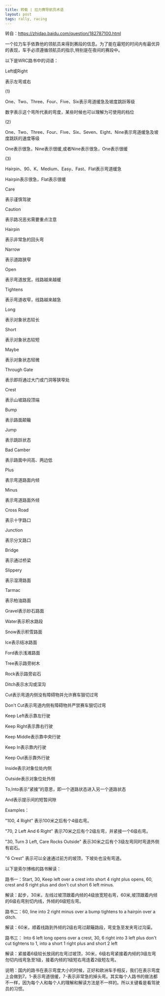 ```yaml
---
title: 转载 | 拉力赛导航员术语
layout: post
tags: rally, racing
---
```


转自：https://zhidao.baidu.com/question/182787100.html

一个拉力车手依靠他的领航员来得到赛段的信息。为了能在最短的时间内有最优异的表现，车手必须遵循领航员的指示,特别是在夜间的赛段中。

以下是WRC路书中的词语：

Left或Right

表示左弯或右

(1)

One、Two、Three、Four、Five、Six表示弯道缓急及坡度跳跃等级

数字表示这个弯所代表的弯度，某些时候也可以理解为可使用的档位

(2)

One、Two、Three、Four、Five、Six、Seven、Eight、Nine表示弯道缓急及坡度跳跃的速度等级

One表示很急，Nine表示很缓,或者Nine表示很急，One表示很缓

(3)

Hairpin、90、K、Medium、Easy、Fast、Flat表示弯道缓急

Hairpin表示很急，Flat表示很缓

Care

表示谨慎驾驶

Caution

表示路况恶劣需要重点注意

Hairpin

表示非常急的回头弯

Narrow

表示道路狭窄

Open

表示弯道放宽，线路越来越缓

Tightens

表示弯道收窄，线路越来越急

Long

表示对象状态较长

Short

表示对象状态较短

Maybe

表示对象状态轻微

Through Gate

表示即将通过大门或门洞等狭窄处

Crest

表示山坡路段顶端

Bump

表示路面颠簸

Jump

表示跳跃状态

Bad Camber

表示路面中间高、两边低

Plus

表示弯道路面内倾

Minus

表示弯道路面外倾

Cross Road

表示十字路口

Junction

表示分叉路口

Bridge

表示通过桥梁

Slippery

表示湿滑路面

Tarmac

表示柏油路面

Gravel表示砂石路面

Water表示积水路段

Snow表示积雪路面

Ice表示结冰路面

Ford表示浅滩路面

Tree表示路旁树木

Rock表示路旁岩石

Ditch表示水沟或深沟

Cut表示弯道内侧没有障碍物并允许赛车狠切过弯

Don't Cut表示弯道内侧有障碍物并严禁赛车狠切过弯

Keep Left表示靠左行驶

Keep Right表示靠右行驶

Keep Middle表示靠中央行驶

Keep In表示靠内行驶

Keep Out表示靠外行驶

Inside表示对象位处内侧

Outside表示对象位处外侧

To,Into表示“紧接”的意思，即一个道路状态进入另一个道路状态

And表示提示间的短暂间隙

Examples：

"100, 4 Right" 表示100米之后有个4级右弯。

"70, 2 Left And 6 Right" 表示70米之后有个2级左弯，并紧接一个6级右弯。

"30, Turn 3 Left, Care Rocks Outside" 表示30米之后有个3级左弯同时弯道外侧有岩石。

"6 Crest" 表示可以全速通过前方的坡顶，下坡处也没有弯道。

以下是索尔博格的路书解读：

路书一：Start, 30, Keep left over a crest into short 4 right plus opens, 60, crest and 6 right plus and don't cut short 6 left minus.

解读：起步，30米，左线过坡顶跟着内倾的4级放宽短右弯，60米,坡顶跟着内倾的6级右弯别切内线，外倾的6级短左弯。

路书二：60, line into 2 right minus over a bump tightens to a hairpin over a ditch.

解读：60米，顺着线路到外倾的2级右弯过颠簸路段，弯变急至发夹弯过沟渠。

路书三： Into 6 left long opens over a crest, 30, 6 right into 3 left plus don't cut tightens to 1, into a short 1 right plus and short 2 left

解读：紧接着6级较长放阔的左弯过坡顶，30米，6级右弯紧接着内倾的3级左弯勿切内线弯急至1级，接着内倾的1级短右弯连着2级短左弯。

说明：国内的路书在表示弯度大小的时候，正好和欧洲车手相反，我们在表示弯度上会做到7。1-表示弯道很缓，7-表示非常急的掉头弯。其实每个人路书的做法都不一样，因为每个人和每个人的理解和解读方法是不一样的。所以关键看是看驾驶员的习惯。